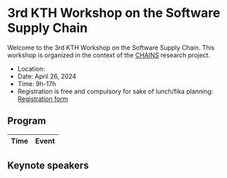 # 3rd KTH Workshop on the Software Supply Chain

Welcome to the 3rd KTH Workshop on the Software Supply Chain. This workshop is organized in the context of the [CHAINS](https://chains.proj.kth.se/) research project.


* Location: 
* Date: April 26, 2024
* Time: 9h-17h
* Registration is free and compulsory for sake of lunch/fika planning: [Registration form](https://www.kth.se/form/65df0be2785f1239a4a89fee)  

## Program

<table class="tg">
<thead>
  <tr>
    <th class="tg-c3ow">Time</th>
    <th class="tg-c3ow">Event</th>
  </tr>
</thead>

</table>

## Keynote speakers
